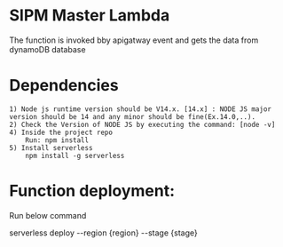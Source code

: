 # SIPM Master Lambda

The function is invoked bby apigatway event and gets the data from dynamoDB database

# Dependencies

```
1) Node js runtime version should be V14.x. [14.x] : NODE JS major version should be 14 and any minor should be fine(Ex.14.0,..).
2) Check the Version of NODE JS by executing the command: [node -v]
4) Inside the project repo
	Run: npm install
5) Install serverless
	npm install -g serverless
```

# Function deployment:

Run below command

serverless deploy --region {region} --stage {stage}
